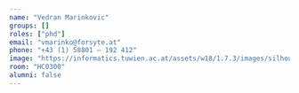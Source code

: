 ```yaml
---
name: "Vedran Marinkovic"
groups: []
roles: ["phd"]
email: "vmarinko@forsyte.at"
phone: "+43 (1) 58801 – 192 412"
image: "https://informatics.tuwien.ac.at/assets/w18/1.7.3/images/silhouette.svg"
room: "HC0300"
alumni: false
---
```


<!--
Your custom content goes here.
-->